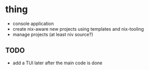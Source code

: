 # thing

- console application
- create nix-aware new projects using templates and nix-tooling
- manage projects (at least niv source?)

## TODO
- add a TUI later after the main code is done
